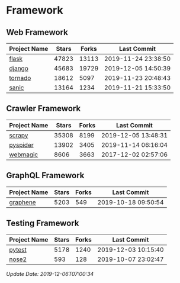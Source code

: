 # Framework

## Web Framework

| Project Name | Stars | Forks | Last Commit |
| ------------ | ----- | ----- | ----------- |
| [flask](https://github.com/pallets/flask) | 47823 | 13113 | 2019-11-24 23:38:50 |
| [django](https://github.com/django/django) | 45683 | 19729 | 2019-12-05 14:50:39 |
| [tornado](https://github.com/tornadoweb/tornado) | 18612 | 5097 | 2019-11-23 20:48:43 |
| [sanic](https://github.com/huge-success/sanic) | 13164 | 1234 | 2019-11-21 15:33:50 |

## Crawler Framework

| Project Name | Stars | Forks | Last Commit |
| ------------ | ----- | ----- | ----------- |
| [scrapy](https://github.com/scrapy/scrapy) | 35308 | 8199 | 2019-12-05 13:48:31 |
| [pyspider](https://github.com/binux/pyspider) | 13902 | 3405 | 2019-11-14 06:16:04 |
| [webmagic](https://github.com/code4craft/webmagic) | 8606 | 3663 | 2017-12-02 02:57:06 |

## GraphQL Framework

| Project Name | Stars | Forks | Last Commit |
| ------------ | ----- | ----- | ----------- |
| [graphene](https://github.com/graphql-python/graphene) | 5203 | 549 | 2019-10-18 09:50:54 |

## Testing Framework

| Project Name | Stars | Forks | Last Commit |
| ------------ | ----- | ----- | ----------- |
| [pytest](https://github.com/pytest-dev/pytest) | 5178 | 1240 | 2019-12-03 10:15:40 |
| [nose2](https://github.com/nose-devs/nose2) | 593 | 128 | 2019-10-07 23:02:47 |

*Update Date: 2019-12-06T07:00:34*